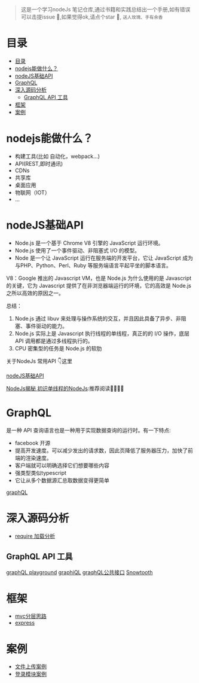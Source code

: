 > 这是一个学习nodeJs 笔记仓库,通过书籍和实践总结出一个手册,如有错误可以击提issue 💪,如果觉得ok,请点个star 🙏, `送人玫瑰、手有余香`

# 目录
- [目录](#目录)
- [nodejs能做什么？](#nodejs能做什么)
- [nodeJS基础API](#nodejs基础api)
- [GraphQL](#graphql)
- [深入源码分析](#深入源码分析)
  - [GraphQL API 工具](#graphql-api-工具)
- [框架](#框架)
- [案例](#案例)

# nodejs能做什么？
- 构建工具(比如 自动化，webpack...)
- API(REST,即时通讯)
- CDNs
- 共享库
- 桌面应用
- 物联网（IOT）
- ...


# nodeJS基础API
- Node.js 是一个基于 Chrome V8 引擎的 JavaScript 运行环境。
- Node.js 使用了一个事件驱动、非阻塞式 I/O 的模型。
- Node 是一个让 JavaScript 运行在服务端的开发平台，它让 JavaScript 成为与PHP、Python、Perl、Ruby 等服务端语言平起平坐的脚本语言。


V8：Google 推出的 Javascript VM，也是 Node.js 为什么使用的是 Javascript 的关键，它为 Javascript 提供了在非浏览器端运行的环境，它的高效是 Node.js 之所以高效的原因之一。

总结：
1. Node.js 通过 libuv 来处理与操作系统的交互，并且因此具备了异步、非阻塞、事件驱动的能力。
2. Node.js 实际上是 Javascript 执行线程的单线程，真正的的 I/O 操作，底层 API 调用都是通过多线程执行的。
3. CPU 密集型的任务是 Node.js 的软肋

关于NodeJs 常用API 👇这里

[nodeJS基础API](./node.basic.md)

[NodeJs揭秘 初识单线程的NodeJs](https://fed.taobao.org/blog/taofed/do71ct/deep-into-node-1/?spm=taofed.blogs.blog-list.6.78825ac80hBJas):推荐阅读🌟🌟🌟🌟

# GraphQL
是一种 API 查询语言也是一种用于实现数据查询的运行时。有一下特点:
 - facebook 开源
 - 提高开发速度。可以减少发出的请求数，因此页降低了服务器压力，加快了前端的渲染速度。
 - 客户端就可以明确选择它们想要哪些内容
 - 强类型类似typescript
 - 它让从多个数据源汇总取数据变得更简单

[graphQL](./framework/graphql-photo-api/README.md)

# 深入源码分析
 - [require 加载分析](./source/require/require.md)
## GraphQL API 工具
[graphQL playground](https://www.graphqlbin.com/)
[graphiQL](https://github.com/graphql/graphiql)
[graqhQL公共接口](https://github.com/APIs-guru/graphql-apis)
[Snowtooth](http://snowtooth.moonhighway.com/)

# 框架
  - [mvc分层思路](./framework/user-mvc)
  - [express](./framework/express-demo/README.md)

# 案例
  - [文件上传案例](./demo/fileUpload/) 
  - [登录模块案例](./demo/login/) 